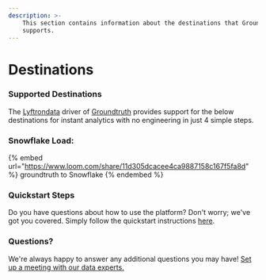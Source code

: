 ```yaml
---
description: >-
    This section contains information about the destinations that Groundtruth
    supports.
---
```


# Destinations

### Supported Destinations

The [Lyftrondata](https://www.lyftrondata.com/) driver of [Groundtruth](https://www.lyftrondata.com/integration/groundtruth/) provides support for the below destinations for instant analytics with no engineering in just 4 simple steps.

### Snowflake Load:

{% embed url="https://www.loom.com/share/11d305dcacee4ca9887158c167f5fa8d" %}
groundtruth to Snowflake
{% endembed %}

### Quickstart Steps

Do you have questions about how to use the platform? Don't worry; we've got you covered. Simply follow the quickstart instructions [here](../../../quickstart-steps.md).

### Questions? <a href="#questions" id="questions"></a>

We're always happy to answer any additional questions you may have! [Set up a meeting with our data experts.](https://www.lyftrondata.com/book-a-meeting/)
